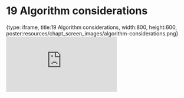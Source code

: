 # 19 Algorithm considerations
 
{type: iframe, title:19 Algorithm considerations, width:800, height:600, poster:resources/chapt_screen_images/algorithm-considerations.png}
![](https://hutchdatascience.org/AI_for_Decision_Makers/no_toc/algorithm-considerations.html)
 

 
